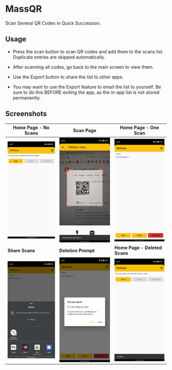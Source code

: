 # MassQR

Scan Several QR Codes in Quick Succession.



## Usage

- Press the scan button to scan QR codes and add them to the scans list. Duplicate entries are skipped automatically.

- After scanning all codes, go back to the main screen to view them.

- Use the Export button to share the list to other apps.

- You may want to use the Export feature to email the list to yourself. Be sure to do this BEFORE exiting the app, as the in-app list is not stored permanently.

## Screenshots

| Home Page - No Scans                                         | Scan Page                                                    | Home Page - One Scan                                         |
| ------------------------------------------------------------ | ------------------------------------------------------------ | ------------------------------------------------------------ |
| <img src="./screenshots/noscans.png" alt="Home Page - No Scans" /> | <img src="./screenshots/scanning.png" alt="Scan Page" />     | <img src="./screenshots/scanlist.png" alt="Home Page - One Scan" /> |
| **Share Scans**                                              | **Deletion Prompt**                                          | **Home Page - Deleted Scans**                                |
| <img src="./screenshots/sharesheet.png" alt="Share Scans" /> | <img src="./screenshots/deleteprompt.png" alt="Deletion Prompt" /> | <img src="./screenshots/deleted.png" alt="Home Page - Deleted Scans" /> |
